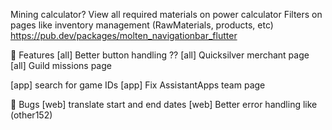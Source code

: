 Mining calculator?
View all required materials on power calculator
Filters on pages like inventory management (RawMaterials, products, etc)
https://pub.dev/packages/molten_navigationbar_flutter


👷 Features
[all] Better button handling ??
[all] Quicksilver merchant page
[all] Guild missions page

[app] search for game IDs
[app] Fix AssistantApps team page


🐛 Bugs
[web] translate start and end dates
[web] Better error handling like (other152)

